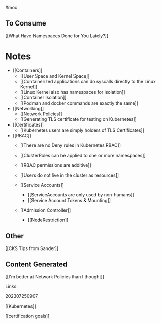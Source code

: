 #moc 

## To Consume

[[What Have Namespaces Done for You Lately?]]

# Notes

- [[Containers]]
	- [[User Space and Kernel Space]]
	- [[Containerized applications can do syscalls directly to the Linux Kernel]]
	- [[Linux Kernel also has namespaces for isolation]]
	- [[Container Isolation]]
	- [[Podman and docker commands are exactly the same]]
- [[Networking]]
	- [[Network Policies]]
	- [[Generating TLS certificate for testing on Kubernetes]]
- [[Certificates]]
	- [[Kubernetes users are simply holders of TLS Certificates]]
- [[RBAC]]
	- [[There are no Deny rules in Kubernetes RBAC]]
	- [[ClusterRoles can be applied to one or more namespaces]]
	- [[RBAC permissions are additive]]
	- [[Users do not live in the cluster as resources]]
	
	- [[Service Accounts]]
		- [[ServiceAccounts are only used by non-humans]]
		- [[Service Account Tokens & Mounting]]
		
	- [[Admission Controller]]
		- [[NodeRestriction]]

	
## Other

[[CKS Tips from Sander]]

## Content Generated

[[I'm better at Network Policies than I thought]]


Links:

202307250907

[[Kubernetes]]

[[certification goals]]
